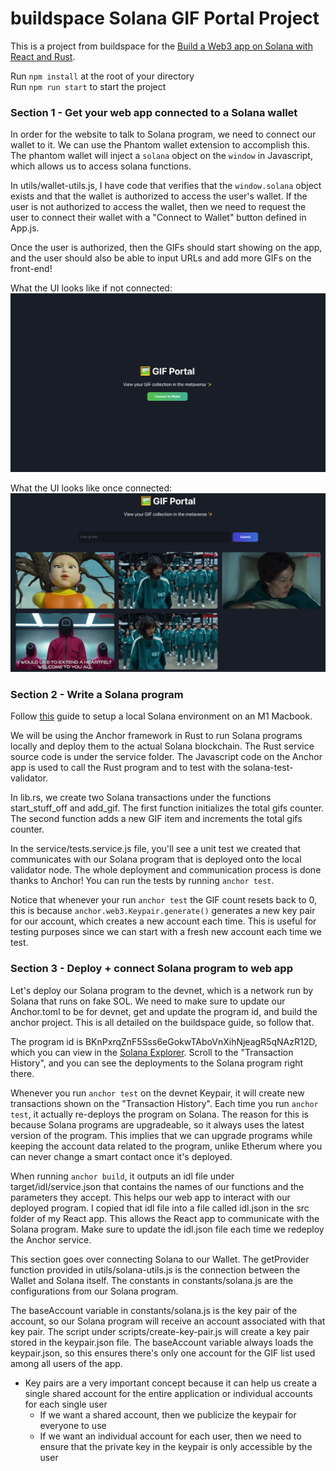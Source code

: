 # buildspace Solana GIF Portal Project
This is a project from buildspace for the [Build a Web3 app on Solana with React and Rust](https://app.buildspace.so/projects/CObd6d35ce-3394-4bd8-977e-cbee82ae07a3).

Run `npm install` at the root of your directory  
Run `npm run start` to start the project

### Section 1 - Get your web app connected to a Solana wallet
In order for the website to talk to Solana program, we need to connect our wallet to it. We can use the Phantom wallet extension to accomplish this. The phantom wallet will inject a ```solana``` object on the ```window``` in Javascript, which allows us to access solana functions.

In utils/wallet-utils.js, I have code that verifies that the ```window.solana``` object exists and that the wallet is authorized to access the user's wallet. If the user is not authorized to access the wallet, then we need to request the user to connect their wallet with a "Connect to Wallet" button defined in App.js.

Once the user is authorized, then the GIFs should start showing on the app, and the user should also be able to input URLs and add more GIFs on the front-end!

What the UI looks like if not connected:
![Connect](images/section-1-connect.png)

What the UI looks like once connected:
![GIF Dashboard](images/section-1-gif-dashboard.png)

### Section 2 - Write a Solana program
Follow [this](https://github.com/buildspace/buildspace-projects/blob/main/Solana_And_Web3/en/Section_2/Resources/m1_setup.md) guide to setup a local Solana environment on an M1 Macbook.

We will be using the Anchor framework in Rust to run Solana programs locally and deploy them to the actual Solana blockchain. The Rust service source code is under the service folder. The Javascript code on the Anchor app is used to call the Rust program and to test with the solana-test-validator.

In lib.rs, we create two Solana transactions under the functions start_stuff_off and add_gif. The first function initializes the total gifs counter. The second function adds a new GIF item and increments the total gifs counter.

In the service/tests.service.js file, you'll see a unit test we created that communicates with our Solana program that is deployed onto the local validator node. The whole deployment and communication process is done thanks to Anchor! You can run the tests by running ```anchor test```.

Notice that whenever your run ```anchor test``` the GIF count resets back to 0, this is because ```anchor.web3.Keypair.generate()``` generates a new key pair for our account, which
creates a new account each time. This is useful for testing purposes since we can start with a fresh new account each time we test.

### Section 3 - Deploy + connect Solana program to web app
Let's deploy our Solana program to the devnet, which is a network run by Solana that runs on fake SOL. We need to make sure to update our Anchor.toml to be for devnet, get and update the program id, and build the anchor project. This is all detailed on the buildspace guide, so follow that.

The program id is BKnPxrqZnF5Sss6eGokwTAboVnXihNjeagR5qNAzR12D, which you can view in the [Solana Explorer](https://explorer.solana.com/address/BKnPxrqZnF5Sss6eGokwTAboVnXihNjeagR5qNAzR12D?cluster=devnet). Scroll to the "Transaction History", and you can see the deployments to the Solana program right there.

Whenever you run ```anchor test``` on the devnet Keypair, it will create new transactions shown on the "Transaction History". Each time you run ```anchor test```, it actually re-deploys the program on Solana. The reason for this is because Solana programs are upgradeable, so it always uses the latest version of the program. This implies that we can upgrade programs while keeping the account data related to the program, unlike Etherum where you can never change a smart contact once it's deployed.

When running ```anchor build```, it outputs an idl file under target/idl/service.json that contains the names of our functions and the parameters they accept. This helps our web app to interact with our deployed program. I copied that idl file into a file called idl.json in the src folder of my React app. This allows the React app to communicate with the Solana program. Make sure to update the idl.json file each time we redeploy the Anchor service.

This section goes over connecting Solana to our Wallet. The getProvider function provided in utils/solana-utils.js is the connection between the Wallet and Solana itself. The constants in constants/solana.js are the configurations from our Solana program.

The baseAccount variable in constants/solana.js is the key pair of the account, so our Solana program will receive an account associated with that key pair. The script under scripts/create-key-pair.js will create a key pair stored in the keypair.json file. The baseAccount variable always loads the keypair.json, so this ensures there's only one account for the GIF list used among all users of the app.
- Key pairs are a very important concept because it can help us create a single shared account for the entire application or individual accounts for each single user
  - If we want a shared account, then we publicize the keypair for everyone to use
  - If we want an individual account for each user, then we need to ensure that the private key in the keypair is only accessible by the user

